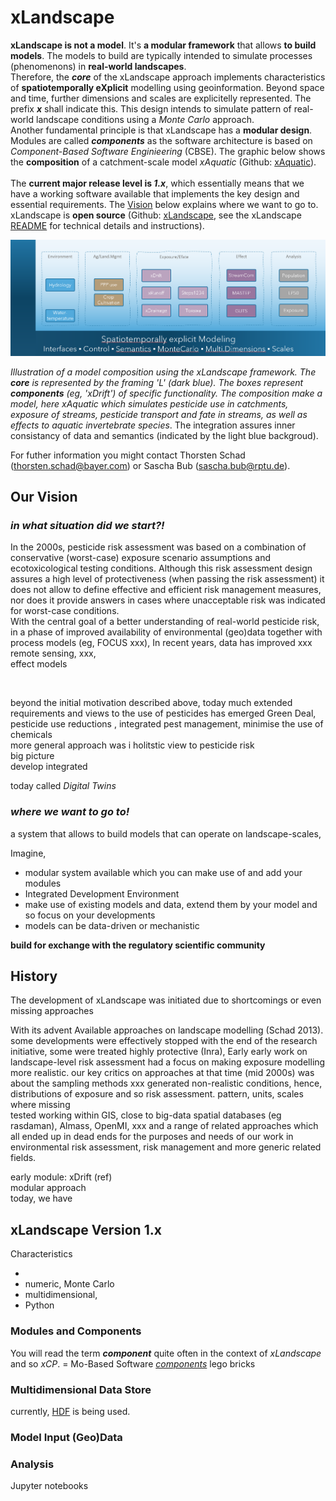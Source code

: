 # xLandscape
**xLandscape is not a model**. It's **a modular framework** that allows **to build models**. The models to build are typically intended to simulate processes (phenomenons) in **real-world landscapes**.  
Therefore, the ***core*** of the xLandscape approach implements characteristics of **spatiotemporally eXplicit** modelling using geoinformation. Beyond space and time, further dimensions and scales are explicitelly represented. The prefix ***x*** shall indicate this. This design intends to simulate pattern of real-world landscape conditions using a *Monte Carlo* approach.  
Another fundamental principle is that xLandscape has a **modular design**. Modules are called ***components*** as the software architecture is based on *Component-Based Software Enginieering* (CBSE). The graphic below shows the **composition** of a catchment-scale model *xAquatic* (Github: [xAquatic](https://github.com/xlandscape/xAquaticRisk)).  
<br> 
The **current major release level is *1.x***, which essentially means that we have a working software available that implements the key design and  essential requirements. The [Vision](#vision) below explains where we want to go to. xLandscape is **open source** (Github: [xLandscape](https://github.com/xlandscape), see the xLandscape [README](https://github.com/xlandscape/LandscapeModel-Core/blob/master/README.md) for technical details and instructions).  

<img src="../img/xAquatic.png" alt="XAquatic" width="800"/>  

*Illustration of a model composition using the xLandscape framework. The ***core*** is represented by the framing 'L' (dark blue). The boxes represent **components** (eg, 'xDrift') of specific functionality. The composition make a model, here xAquatic which simulates pesticide use in catchments, exposure of streams, pesticide transport and fate in streams, as well as effects to aquatic invertebrate species*. The integration assures inner consistancy of data and semantics (indicated by the light blue backgroud).  

For futher information you might contact Thorsten Schad (thorsten.schad@bayer.com) or Sascha Bub (sascha.bub@rptu.de).  

## Our Vision
### *in what situation did we start?!*
In the 2000s, pesticide risk assessment was based on a combination of conservative (worst-case) exposure scenario assumptions and ecotoxicological testing conditions. Although this risk assessment design assures a high level of protectiveness (when passing the risk assessment) it does not allow to define effective and efficient risk management measures, nor does it provide answers in cases where unacceptable risk was indicated for worst-case conditions.  
With the central goal of a better understanding of real-world pesticide risk, in a phase of improved availability of environmental (geo)data together with process models (eg, FOCUS xxx), 
In recent years, data has improved xxx remote sensing, xxx,   
effect models  


<br>

beyond the initial motivation described above, today much extended requirements and views to the use of pesticides has emerged 
Green Deal, pesticide use reductions  , integrated pest management, minimise the use of chemicals  
 more general approach was i
holitstic view to pesticide risk  
big picture  
develop integrated 

today called *Digital Twins*  

### *where we want to go to!*
a system that allows to build models that can operate on landscape-scales,  

Imagine, 
- modular system available which you can make use of and add your modules
- Integrated Development Environment
- make use of existing models and data, extend them by your model and so focus on your developments 
- models can be data-driven or mechanistic  

**build for exchange with the regulatory scientific community**  

## History
The development of xLandscape was initiated due to shortcomings or even missing approaches 

With its advent Available approaches on landscape modelling (Schad 2013). some developments were effectively stopped with the end of the research initiative, some were treated highly protective (Inra), 
Early 
early work on landscape-level risk assessment had a focus on making exposure modelling more realistic.  our key critics on approaches at that time (mid 2000s) was about the sampling methods xxx generated non-realistic conditions, hence, distributions of exposure and so risk assessment.  pattern, units, scales where missing  
tested working within GIS, close to big-data spatial databases (eg rasdaman), Almass, OpenMI, xxx and a range of related approaches which all ended up in dead ends for the purposes and needs of our work in environmental risk assessment, risk management and more generic related fields. 

early module: xDrift (ref)  
modular approach  
today, we have  


## xLandscape Version 1.x 
Characteristics

- 
- numeric, Monte Carlo
- multidimensional, 
- Python

### Modules and Components 

You will read the term ***component*** quite often in the context of *xLandscape* and so *xCP*.  = Mo-Based Software
[*components*](#modules-and-components) 
lego bricks


### Multidimensional Data Store

currently, [HDF](xLandscape/xLandscape-intro.md#multidimensional-data-store) is being used.  


### Model Input (Geo)Data


### Analysis

Jupyter notebooks

